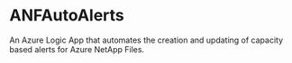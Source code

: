 # ANFAutoAlerts
An Azure Logic App that automates the creation and updating of capacity based alerts for Azure NetApp Files.

